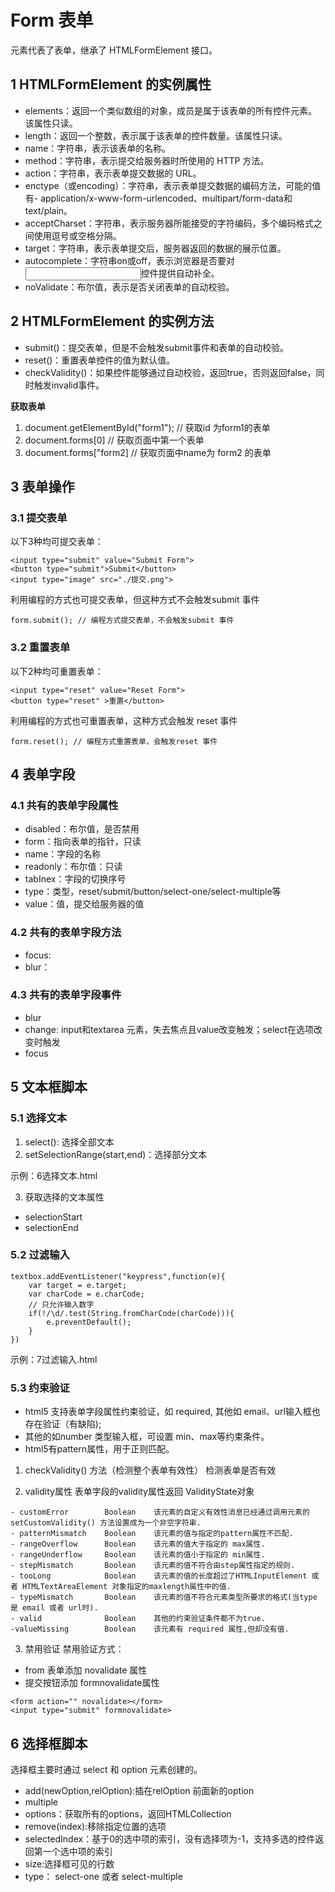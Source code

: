 # Form 表单

<form>元素代表了表单，继承了 HTMLFormElement 接口。

## 1 HTMLFormElement 的实例属性

- elements：返回一个类似数组的对象，成员是属于该表单的所有控件元素。该属性只读。
- length：返回一个整数，表示属于该表单的控件数量。该属性只读。
- name：字符串，表示该表单的名称。
- method：字符串，表示提交给服务器时所使用的 HTTP 方法。
- action：字符串，表示表单提交数据的 URL。
- enctype（或encoding）：字符串，表示表单提交数据的编码方法，可能的值有- application/x-www-form-urlencoded、multipart/form-data和text/plain。
- acceptCharset：字符串，表示服务器所能接受的字符编码，多个编码格式之间使用逗号或空格分隔。
- target：字符串，表示表单提交后，服务器返回的数据的展示位置。
- autocomplete：字符串on或off，表示浏览器是否要对<input>控件提供自动补全。
- noValidate：布尔值，表示是否关闭表单的自动校验。

## 2  HTMLFormElement 的实例方法

- submit()：提交表单，但是不会触发submit事件和表单的自动校验。
- reset()：重置表单控件的值为默认值。
- checkValidity()：如果控件能够通过自动校验，返回true，否则返回false，同时触发invalid事件。

**获取表单**

1. document.getElementById("form1"); // 获取id 为form1的表单
2. document.forms[0] // 获取页面中第一个表单
3. document.forms["form2]  // 获取页面中name为 form2 的表单

## 3 表单操作

### 3.1 提交表单

以下3种均可提交表单：

```
<input type="submit" value="Submit Form">
<button type="submit">Submit</button>
<input type="image" src="./提交.png"> 

```
利用编程的方式也可提交表单，但这种方式不会触发submit 事件

```
form.submit(); // 编程方式提交表单，不会触发submit 事件
```

### 3.2 重置表单

以下2种均可重置表单：

```
<input type="reset" value="Reset Form">
<button type="reset" >重置</button>
```

利用编程的方式也可重置表单，这种方式会触发 reset 事件

```
form.reset(); // 编程方式重置表单，会触发reset 事件
```


## 4 表单字段

### 4.1 共有的表单字段属性

- disabled：布尔值，是否禁用
- form：指向表单的指针，只读
- name：字段的名称
- readonly：布尔值：只读
- tabInex：字段的切换序号
- type：类型，reset/submit/button/select-one/select-multiple等
- value：值，提交给服务器的值

### 4.2 共有的表单字段方法
- focus:
- blur：

### 4.3 共有的表单字段事件
- blur
- change: input和textarea 元素，失去焦点且value改变触发；select在选项改变时触发
- focus


## 5 文本框脚本

### 5.1 选择文本

1. select(): 选择全部文本
2. setSelectionRange(start,end)：选择部分文本

示例：6选择文本.html

3. 获取选择的文本属性
- selectionStart
- selectionEnd

### 5.2 过滤输入


```
textbox.addEventListener("keypress",function(e){
    var target = e.target;
    var charCode = e.charCode;
    // 只允许输入数字
    if(!/\d/.test(String.fromCharCode(charCode))){
        e.preventDefault();
    }
})

```
示例：7过滤输入.html

### 5.3 约束验证

- html5 支持表单字段属性约束验证，如 required, 其他如 email、url输入框也存在验证（有缺陷);   
- 其他的如number 类型输入框，可设置 min、max等约束条件。  
- html5有pattern属性，用于正则匹配。

1. checkValidity() 方法（检测整个表单有效性）
检测表单是否有效

2. validity属性
表单字段的validity属性返回 ValidityState对象

```
- customError	     Boolean	该元素的自定义有效性消息已经通过调用元素的setCustomValidity() 方法设置成为一个非空字符串.
- patternMismatch	 Boolean	该元素的值与指定的pattern属性不匹配.
- rangeOverflow	     Boolean	该元素的值大于指定的 max属性.
- rangeUnderflow	 Boolean	该元素的值小于指定的 min属性.
- stepMismatch	     Boolean	该元素的值不符合由step属性指定的规则.
- tooLong	         Boolean	该元素的值的长度超过了HTMLInputElement 或者 HTMLTextAreaElement 对象指定的maxlength属性中的值.
- typeMismatch	     Boolean	该元素的值不符合元素类型所要求的格式(当type 是 email 或者 url时).
- valid	             Boolean	其他的约束验证条件都不为true.
-valueMissing	     Boolean	该元素有 required 属性,但却没有值.

```

3. 禁用验证
禁用验证方式：

- from 表单添加 novalidate 属性
- 提交按钮添加 formnovalidate属性

```
<form action="" novalidate></form>
<input type="submit" formnovalidate>

```

## 6 选择框脚本
选择框主要时通过 select 和 option 元素创建的。   

- add(newOption,relOption):插在relOption 前面新的option
- multiple
- options：获取所有的options，返回HTMLCollection
- remove(index):移除指定位置的选项
- selectedIndex：基于0的选中项的索引，没有选择项为-1，支持多选的控件返回第一个选中项的索引
- size:选择框可见的行数
- type： select-one 或者 select-multiple
 


















